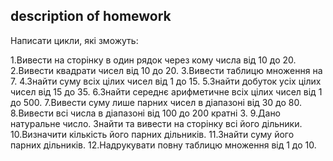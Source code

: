 ## description of homework

Написати цикли, які зможуть:

1.Вивести на сторінку в один рядок через кому числа від 10 до 20.
2.Вивести квадрати чисел від 10 до 20.
3.Вивести таблицю множення на 7.
4.Знайти суму всіх цілих чисел від 1 до 15.
5.Знайти добуток усіх цілих чисел від 15 до 35.
6.Знайти середнє арифметичне всіх цілих чисел від 1 до 500.
7.Вивести суму лише парних чисел в діапазоні від 30 до 80.
8.Вивести всі числа в діапазоні від 100 до 200 кратні 3.
9.Дано натуральне число. Знайти та вивести на сторінку всі його дільники.
10.Визначити кількість його парних дільників.
11.Знайти суму його парних дільників.
12.Надрукувати повну таблицю множення від 1 до 10.
